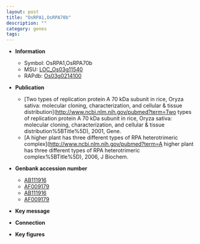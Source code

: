 ```yaml
---
layout: post
title: "OsRPA1,OsRPA70b"
description: ""
category: genes
tags: 
---
```


* **Information**  
    + Symbol: OsRPA1,OsRPA70b  
    + MSU: [LOC_Os03g11540](http://rice.plantbiology.msu.edu/cgi-bin/ORF_infopage.cgi?orf=LOC_Os03g11540)  
    + RAPdb: [Os03g0214100](http://rapdb.dna.affrc.go.jp/viewer/gbrowse_details/irgsp1?name=Os03g0214100)  

* **Publication**  
    + [Two types of replication protein A 70 kDa subunit in rice, Oryza sativa: molecular cloning, characterization, and cellular & tissue distribution](http://www.ncbi.nlm.nih.gov/pubmed?term=Two types of replication protein A 70 kDa subunit in rice, Oryza sativa: molecular cloning, characterization, and cellular & tissue distribution%5BTitle%5D), 2001, Gene.
    + [A higher plant has three different types of RPA heterotrimeric complex](http://www.ncbi.nlm.nih.gov/pubmed?term=A higher plant has three different types of RPA heterotrimeric complex%5BTitle%5D), 2006, J Biochem.

* **Genbank accession number**  
    + [AB111916](http://www.ncbi.nlm.nih.gov/nuccore/AB111916)
    + [AF009179](http://www.ncbi.nlm.nih.gov/nuccore/AF009179)
    + [AB111916](http://www.ncbi.nlm.nih.gov/nuccore/AB111916)
    + [AF009179](http://www.ncbi.nlm.nih.gov/nuccore/AF009179)

* **Key message**  

* **Connection**  

* **Key figures**  


